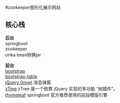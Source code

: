 #zookeeper图形化展示网站

## 核心栈

**后台**  
springboot  
zookeeper  
orika  bean转换jar

**前台**  
[bootstrap][bootstrap]   
[bootstrap-table][bootstrap-table]    
[jQuery Growl][jQuery Growl]  消息弹窗  
[zTree][zTree] zTree 是一个依靠 jQuery 实现的多功能 “树插件”。  
[thymeleaf][thymeleaf] springboot 官方推荐使用的前段模版引擎  



[bootstrap]:https://www.bootcss.com/ 
[bootstrap-table]:https://bootstrap-table.com/
[jQuery Growl]:http://ksylvest.github.io/jquery-growl/  
[zTree]:http://www.treejs.cn/v3/main.php#_zTreeInfo
[thymeleaf]:https://www.thymeleaf.org/